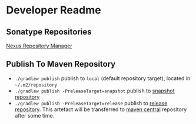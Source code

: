 # Developer Readme

## Sonatype Repositories

[Nexus Repository Manager](https://s01.oss.sonatype.org/#view-repositories)

## Publish To Maven Repository

- `./gradlew publish` publish to `local` (default repository target), located in `~/.m2/repository` 
- `./gradlew publish -PreleaseTarget=snapshot` publish to
[snapshot repository](https://s01.oss.sonatype.org/content/repositories/snapshots/com/lemonappdev/konsist/)
- `./gradlew publish -PreleaseTarget=release` publish to
[release repository](https://s01.oss.sonatype.org/content/repositories/releases/com/lemonappdev/konsist/). This 
artefact will be transferred to [maven central](https://central.sonatype.com/artifact/com.lemonappdev/konsist) 
repository after some time.
